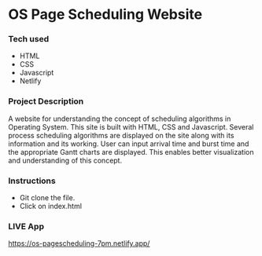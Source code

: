# OS Page Scheduling Website

### Tech used

* HTML
* CSS
* Javascript
* Netlify

### Project Description

A website for understanding the concept of scheduling algorithms in Operating System. This site is built with HTML, CSS and Javascript. Several process scheduling algorithms are displayed on the site along with its information and its working. User can input arrival time and burst time and the appropriate Gantt charts are displayed. This enables better visualization and understanding of this concept.

### Instructions

* Git clone the file.
* Click on index.html

### LIVE App

https://os-pagescheduling-7pm.netlify.app/
